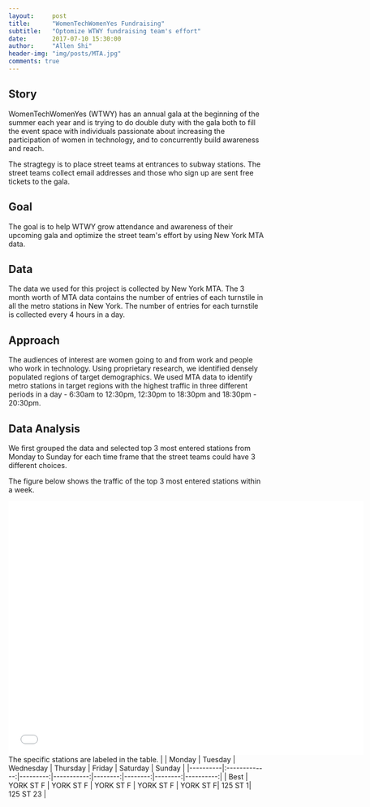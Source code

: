 ```yaml
---
layout:     post
title:      "WomenTechWomenYes Fundraising"
subtitle:   "Optomize WTWY fundraising team's effort"
date:       2017-07-10 15:30:00
author:     "Allen Shi"
header-img: "img/posts/MTA.jpg"
comments: true
---
```


## Story
WomenTechWomenYes (WTWY) has an annual gala at the beginning of the summer each year and is trying to do double duty with the gala both to fill the event space with individuals passionate about increasing the participation of women in technology, and to concurrently build awareness and reach.

The stragtegy is to place street teams at entrances to subway stations. The street teams collect email addresses and those who sign up are sent free tickets to the gala.

## Goal
The goal is to help WTWY grow attendance and awareness of their upcoming gala and optimize the street team's effort by using New York MTA data.

## Data
The data we used for this project is collected by New York MTA. The 3 month worth of MTA data contains the number of entries of each turnstile in all the metro stations in New York. The number of entries for each turnstile is collected every 4 hours in a day.

## Approach
The audiences of interest are women going to and from work and people who work in technology. Using proprietary research, we identified densely populated regions of target demographics. We used MTA data to identify metro stations in target regions with the highest traffic in three different periods in a day - 6:30am to 12:30pm, 12:30pm to 18:30pm and 18:30pm - 20:30pm. 

## Data Analysis

We first grouped the data and selected top 3 most entered stations from Monday to Sunday for each time frame that the street teams could have 3 different choices.

The figure below shows the traffic of the top 3 most entered stations within a week. 
<iframe width="700" height="500" frameborder="0" scrolling="no" src="//plot.ly/~a98051827/48.embed"></iframe>
The specific stations are labeled in the table.
|          |  Monday    |  Tuesday |   Wednesday  | Thursday |  Friday | Saturday |  Sunday  |
|----------|:-------------:|---------:|-----------:|--------:|--------:|--------:|----------:|
|   Best   |  YORK ST F | YORK ST F | YORK ST F | YORK ST F | YORK ST F| 125 ST 1| 125 ST 23 |






